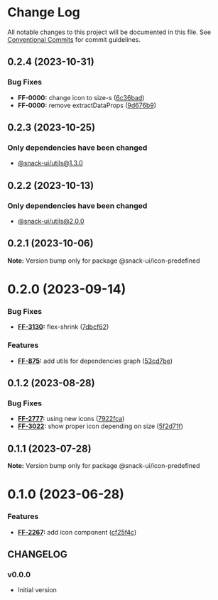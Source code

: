 # Change Log

All notable changes to this project will be documented in this file.
See [Conventional Commits](https://conventionalcommits.org) for commit guidelines.

## 0.2.4 (2023-10-31)


### Bug Fixes

* **FF-0000:** change icon to size-s ([6c36bad](https://git.sbercloud.tech/sbercloud-ui/tokens-design-system/snack-uikit/commits/6c36bad3dcbb04d3639c91db2f5c203e5655bfd3))
* **FF-0000:** remove extractDataProps ([9d676b9](https://git.sbercloud.tech/sbercloud-ui/tokens-design-system/snack-uikit/commits/9d676b9df214167bfd1b7ce9f1590891ca62f9a3))





## 0.2.3 (2023-10-25)

### Only dependencies have been changed
* [@snack-ui/utils@1.3.0](https://git.sbercloud.tech/sbercloud-ui/tokens-design-system/snack-uikit/-/blob/master/packages/utils/CHANGELOG.md)





## 0.2.2 (2023-10-13)

### Only dependencies have been changed
* [@snack-ui/utils@2.0.0](https://git.sbercloud.tech/sbercloud-ui/tokens-design-system/snack-uikit/-/blob/master/packages/utils/CHANGELOG.md)





## 0.2.1 (2023-10-06)

**Note:** Version bump only for package @snack-ui/icon-predefined





# 0.2.0 (2023-09-14)


### Bug Fixes

* **[FF-3130](https://jira.sbercloud.tech/browse/FF-3130):** flex-shrink ([7dbcf62](https://git.sbercloud.tech/sbercloud-ui/tokens-design-system/snack-uikit/commits/7dbcf628612659cb2f1c77aa6f0c6b4f783e13ea))


### Features

* **[FF-875](https://jira.sbercloud.tech/browse/FF-875):** add utils for dependencies graph ([53cd7be](https://git.sbercloud.tech/sbercloud-ui/tokens-design-system/snack-uikit/commits/53cd7be638f01e573cb52b2417a39f4df4f6089b))





## 0.1.2 (2023-08-28)


### Bug Fixes

* **[FF-2777](https://jira.sbercloud.tech/browse/FF-2777):** using new icons ([7922fca](https://git.sbercloud.tech/sbercloud-ui/tokens-design-system/snack-uikit/commits/7922fca103293299554fe07d607ca54b3b571e66))
* **[FF-3022](https://jira.sbercloud.tech/browse/FF-3022):** show proper icon depending on size ([5f2d71f](https://git.sbercloud.tech/sbercloud-ui/tokens-design-system/snack-uikit/commits/5f2d71fea4e0cdcf8ce1a0e7a816676b668450e8))





## 0.1.1 (2023-07-28)

**Note:** Version bump only for package @snack-ui/icon-predefined





# 0.1.0 (2023-06-28)


### Features

* **[FF-2267](https://jira.sbercloud.tech/browse/FF-2267):** add icon component ([cf25f4c](https://git.sbercloud.tech/sbercloud-ui/tokens-design-system/snack-uikit/commits/cf25f4c709bf7f8abfad80f3da1ebd6f6f14883d))





## CHANGELOG

### v0.0.0

- Initial version
